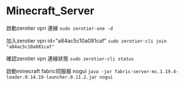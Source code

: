 # Minecraft_Server

啟動zerotier vpn 連線
```sudo zerotier-one -d```

加入zerotier vpn id="a84ac5c10a081caf"
```sudo zerotier-cli join "a84ac5c10a081caf"```

確認zerotier vpn 連線狀態
```sudo zerotier-cli status```

啟動minecraft fabric伺服器 nogui
```java -jar fabric-server-mc.1.19.4-loader.0.14.19-launcher.0.11.2.jar nogui```

